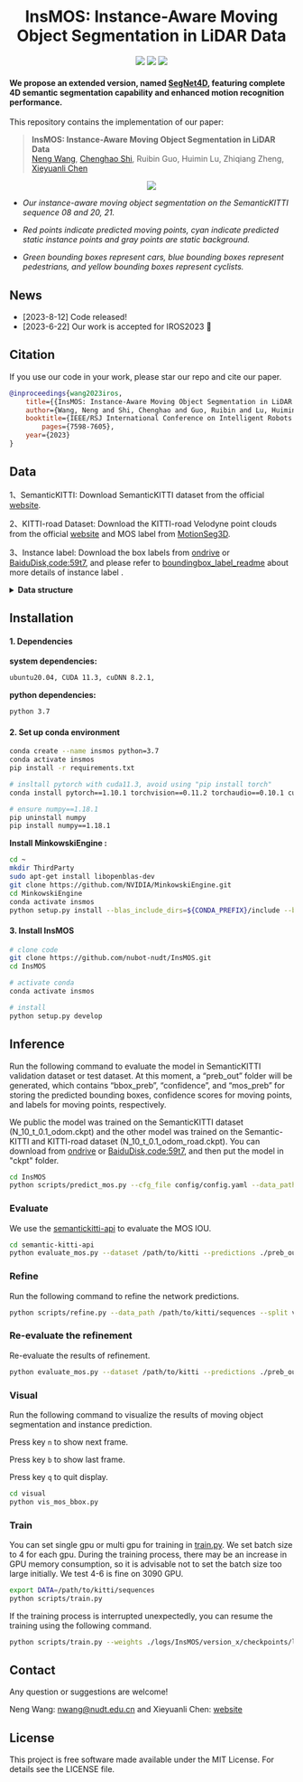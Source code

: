 <div align="center">

# InsMOS: Instance-Aware Moving Object Segmentation in LiDAR Data

[![](https://img.shields.io/badge/Page-InsMOS-d6ccc2?style=flat-square&labelColor=495057&logoColor=white)](https://neng-wang.github.io/InsMOS/)  [![](https://img.shields.io/badge/Paper-IEEE-023e8a?style=flat-square&labelColor=495057&logoColor=white)](https://ieeexplore.ieee.org/document/10342277)  [![](https://img.shields.io/badge/Paper-arXiv-d62828?style=flat-square&labelColor=495057&logoColor=white)](https://arxiv.org/abs/2303.03909)

</div>

#### **We propose an extended version, named [SegNet4D](https://github.com/nubot-nudt/SegNet4D), featuring  complete 4D semantic segmentation capability and enhanced motion  recognition performance.**

This repository contains the implementation of our paper:

> **InsMOS: Instance-Aware Moving Object Segmentation in LiDAR Data**\
> [Neng Wang](https://github.com/neng-wang),  [Chenghao Shi](https://github.com/chenghao-shi),  Ruibin Guo,  Huimin Lu,  Zhiqiang Zheng,  [Xieyuanli Chen](https://github.com/Chen-Xieyuanli)   

<div align=center>
<img src="./docs/InsMOS.gif"> 
</div>

- *Our instance-aware moving object segmentation on the SemanticKITTI sequence 08 and 20, 21.*

- *Red points indicate predicted moving points, cyan indicate predicted static instance points and gray points are static background.*

- *Green bounding boxes represent cars, blue bounding boxes represent pedestrians, and yellow bounding boxes represent cyclists.*

## News

- [2023-8-12] Code released!
- [2023-6-22] Our work is accepted for IROS2023 :clap:

  
## Citation

If you use our code in your work, please star our repo and cite our paper.

```bibtex
@inproceedings{wang2023iros,
	title={{InsMOS: Instance-Aware Moving Object Segmentation in LiDAR Data}},
	author={Wang, Neng and Shi, Chenghao and Guo, Ruibin and Lu, Huimin and Zheng, Zhiqiang and Chen, Xieyuanli},
	booktitle={IEEE/RSJ International Conference on Intelligent Robots and Systems (IROS)},
        pages={7598-7605},
	year={2023}
}
```

## Data

1、SemanticKITTI: Download SemanticKITTI dataset from the official [website](http://semantic-kitti.org/). 

2、KITTI-road Dataset: Download the KITTI-road Velodyne point clouds from the official [website](https://www.cvlibs.net/datasets/kitti/raw_data.php?type=road) and MOS label from [MotionSeg3D](https://github.com/haomo-ai/MotionSeg3D).

3、Instance label:   Download  the box labels from [ondrive](https://1drv.ms/f/s!Ak6KrcxOqwZfkABaeJYYLb7ZT7Fg?e=zguXiK) or [BaiduDisk,code:59t7](https://pan.baidu.com/s/1TVBED6KZmEsJI6R_xjdLRQ?pwd=59t7), and please refer to [boundingbox_label_readme](./dataloader/boundingbox_label_readme.md) about more details of instance label .

<details>
    <summary><strong>Data structure</strong></summary>

```
└── sequences
  ├── 00/           
  │   ├── velodyne/	
  |   |	├── 000000.bin
  |   |	├── 000001.bin
  |   |	└── ...
  │   ├── labels/ 
  |   | ├── 000000.label
  |   | ├── 000001.label
  |   | └── ...
  |   ├── boundingbox_label
  |   | ├── 000000.npy
  |   |	├── 000001.npy
  |   |	└── ...
  |   ├── calib.txt
  |   ├── poses.txt
  |   └── times.txt
  ├── 01/ # 00-10 for training
  ├── 08/ # for validation
  ├── 11-21/ # 11-21 for testing
  # kitti-road
  ├── 30 31 32 33 34 40 # for training
  └── 35 36 37 38 39 41 # for testing
```

</details> 

## Installation

#### 1. Dependencies

 **system dependencies:**

```bash
ubuntu20.04, CUDA 11.3, cuDNN 8.2.1, 
```

**python dependencies:**

```bash
python 3.7
```

#### 2. Set up conda environment

```bash
conda create --name insmos python=3.7
conda activate insmos
pip install -r requirements.txt

# insltall pytorch with cuda11.3, avoid using "pip install torch"
conda install pytorch==1.10.1 torchvision==0.11.2 torchaudio==0.10.1 cudatoolkit=11.3 -c pytorch -c conda-forge

# ensure numpy==1.18.1
pip uninstall numpy
pip install numpy==1.18.1
```

**Install MinkowskiEngine :**

```bash
cd ~
mkdir ThirdParty
sudo apt-get install libopenblas-dev
git clone https://github.com/NVIDIA/MinkowskiEngine.git
cd MinkowskiEngine
conda activate insmos
python setup.py install --blas_include_dirs=${CONDA_PREFIX}/include --blas=openblas
```

#### 3. Install InsMOS

```bash
# clone code
git clone https://github.com/nubot-nudt/InsMOS.git
cd InsMOS

# activate conda
conda activate insmos

# install
python setup.py develop
```

## Inference

Run the following command to evaluate the model in SemanticKITTI validation dataset or test dataset. At this moment, a “preb_out” folder will be generated, which contains  “bbox_preb”, “confidence”, and “mos_preb” for storing the predicted  bounding boxes, confidence scores for moving points, and labels for  moving points, respectively.

We public the model was trained on the SemanticKITTI dataset (N_10_t_0.1_odom.ckpt) and the other model was trained on the Semantic-KITTI and KITTI-road dataset (N_10_t_0.1_odom_road.ckpt). You can download from  [ondrive](https://1drv.ms/f/s!Ak6KrcxOqwZfkABaeJYYLb7ZT7Fg?e=zguXiK) or [BaiduDisk,code:59t7](https://pan.baidu.com/s/1TVBED6KZmEsJI6R_xjdLRQ?pwd=59t7), and then put the model in "ckpt" folder.

```bash
cd InsMOS
python scripts/predict_mos.py --cfg_file config/config.yaml --data_path /path/to/kitti/sequences --ckpt ./ckpt/N_10_t_0.1_odom.ckpt --split valid
```

### Evaluate

We use the [semantickitti-api](https://github.com/PRBonn/semantic-kitti-api) to evaluate the MOS IOU.

```bash
cd semantic-kitti-api
python evaluate_mos.py --dataset /path/to/kitti --predictions ./preb_out/InsMOS/mos_preb --split valid
```

### Refine

Run the following command to refine the network predictions.

```bash
python scripts/refine.py --data_path /path/to/kitti/sequences --split valid
```

### Re-evaluate the refinement

Re-evaluate the results of refinement.

```bash
python evaluate_mos.py --dataset /path/to/kitti --predictions ./preb_out_refine/mos_preb --split valid 
```

### Visual

Run the following command to visualize the results of moving object segmentation and instance prediction.

Press key  `n`  to show next frame.

Press key  `b`  to show last frame.

Press key  `q`  to quit display.

```bash
cd visual
python vis_mos_bbox.py
```

### Train

You can set  single gpu or multi gpu for training  in [train.py](./scripts/train.py). We set batch size to 4 for each gpu. During the training process, there may be an increase in GPU memory  consumption, so it is advisable not to set the batch size too large  initially. We test 4-6 is fine on  3090 GPU. 

```bash
export DATA=/path/to/kitti/sequences
python scripts/train.py
```

If the training process is interrupted unexpectedly, you can resume the training using the following command. 

```bash
python scripts/train.py --weights ./logs/InsMOS/version_x/checkpoints/last.ckpt --checkpoint ./logs/InsMOS/version_x/checkpoints/last.ckpt
```

## Contact

Any question or suggestions are welcome!

Neng Wang: nwang@nudt.edu.cn and Xieyuanli Chen: [website](https://github.com/Chen-Xieyuanli)

## License

This project is free software made available under the MIT License. For details see the LICENSE file.

